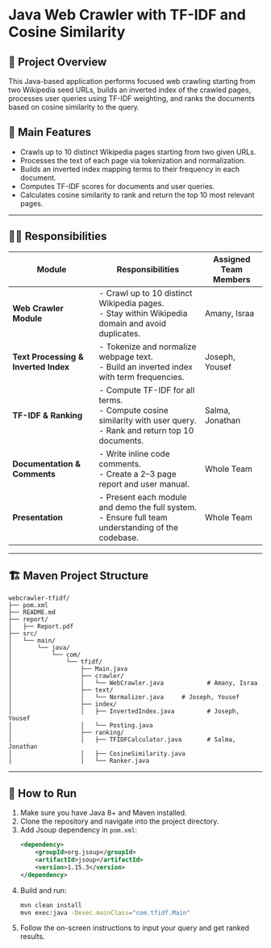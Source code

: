 # Java Web Crawler with TF-IDF and Cosine Similarity

## 🧠 Project Overview

This Java-based application performs focused web crawling starting from two Wikipedia seed URLs, builds an inverted index of the crawled pages, processes user queries using TF-IDF weighting, and ranks the documents based on cosine similarity to the query.

## 🎯 Main Features

- Crawls up to 10 distinct Wikipedia pages starting from two given URLs.
- Processes the text of each page via tokenization and normalization.
- Builds an inverted index mapping terms to their frequency in each document.
- Computes TF-IDF scores for documents and user queries.
- Calculates cosine similarity to rank and return the top 10 most relevant pages.

---

## 👨‍💻 Responsibilities

| Module | Responsibilities | Assigned Team Members |
|--------|------------------|------------------------|
| **Web Crawler Module** | - Crawl up to 10 distinct Wikipedia pages. <br> - Stay within Wikipedia domain and avoid duplicates. | Amany, Israa |
| **Text Processing & Inverted Index** | - Tokenize and normalize webpage text. <br> - Build an inverted index with term frequencies. | Joseph, Yousef |
| **TF-IDF & Ranking** | - Compute TF-IDF for all terms. <br> - Compute cosine similarity with user query. <br> - Rank and return top 10 documents. | Salma, Jonathan |
| **Documentation & Comments** | - Write inline code comments. <br> - Create a 2–3 page report and user manual. | Whole Team |
| **Presentation** | - Present each module and demo the full system. <br> - Ensure full team understanding of the codebase. | Whole Team |

---

## 🏗️ Maven Project Structure

```
webcrawler-tfidf/
├── pom.xml
├── README.md
├── report/
│   ├── Report.pdf
├── src/
│   └── main/
│       └── java/
│           └── com/
│               └── tfidf/
│                   ├── Main.java
│                   ├── crawler/
│                   │   └── WebCrawler.java            # Amany, Israa
│                   ├── text/
│                   │   └── Normalizer.java     # Joseph, Yousef
│                   ├── index/
│                   │   ├── InvertedIndex.java         # Joseph, Yousef
│                   │   └── Posting.java
│                   ├── ranking/
│                   │   ├── TFIDFCalculator.java       # Salma, Jonathan
│                   │   ├── CosineSimilarity.java
│                   │   └── Ranker.java
```

---

## 🚀 How to Run

1. Make sure you have Java 8+ and Maven installed.
2. Clone the repository and navigate into the project directory.
3. Add Jsoup dependency in `pom.xml`:
   ```xml
   <dependency>
       <groupId>org.jsoup</groupId>
       <artifactId>jsoup</artifactId>
       <version>1.15.3</version>
   </dependency>
   ```
4. Build and run:
   ```bash
   mvn clean install
   mvn exec:java -Dexec.mainClass="com.tfidf.Main"
   ```
5. Follow the on-screen instructions to input your query and get ranked results.

